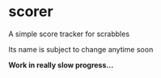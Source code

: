# scorer

A simple score tracker for scrabbles

Its name is subject to change anytime soon

**Work in really slow progress...**